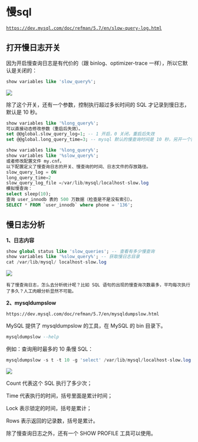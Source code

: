 # 慢sql

[`https://dev.mysql.com/doc/refman/5.7/en/slow-query-log.html`](https://dev.mysql.com/doc/refman/5.7/en/slow-query-log.html)

## 打开慢日志开关

因为开启慢查询日志是有代价的（跟 binlog、optimizer-trace 一样），所以它默认是关闭的：

```sql
show variables like 'slow_query%';
```

![](img\慢sql01.png)	

除了这个开关，还有一个参数，控制执行超过多长时间的 SQL 才记录到慢日志，默认是 10 秒。

```sql
show variables like '%long_query%';
可以直接动态修改参数（重启后失效）。
set @@global.slow_query_log=1; -- 1 开启，0 关闭，重启后失效 
set @@global.long_query_time=3; -- mysql 默认的慢查询时间是 10 秒，另开一个窗口后才会查到最新值 

show variables like '%long_query%'; 
show variables like '%slow_query%';
或者修改配置文件 my.cnf。
以下配置定义了慢查询日志的开关、慢查询的时间、日志文件的存放路径。
slow_query_log = ON 
long_query_time=2 
slow_query_log_file =/var/lib/mysql/localhost-slow.log
模拟慢查询：
select sleep(10);
查询 user_innodb 表的 500 万数据（检查是不是没有索引）。
SELECT * FROM `user_innodb` where phone = '136';
```

## 慢日志分析

**1、日志内容**

```sql
show global status like 'slow_queries'; -- 查看有多少慢查询 
show variables like '%slow_query%'; -- 获取慢日志目录
cat /var/lib/mysql/ localhost-slow.log
```

![](img\慢sql02.png)	

```
有了慢查询日志，怎么去分析统计呢？比如 SQL 语句的出现的慢查询次数最多，平均每次执行了多久？人工肉眼分析显然不可能。
```

**2、mysqldumpslow**

```
https://dev.mysql.com/doc/refman/5.7/en/mysqldumpslow.html
```

MySQL 提供了 mysqldumpslow 的工具，在 MySQL 的 bin 目录下。

```sql
mysqldumpslow --help
```

例如：查询用时最多的 10 条慢 SQL：

```sql
mysqldumpslow -s t -t 10 -g 'select' /var/lib/mysql/localhost-slow.log
```

![](img\慢sql03.png)	

Count 代表这个 SQL 执行了多少次；

Time 代表执行的时间，括号里面是累计时间；

Lock 表示锁定的时间，括号是累计；

Rows 表示返回的记录数，括号是累计。

除了慢查询日志之外，还有一个 SHOW PROFILE 工具可以使用。